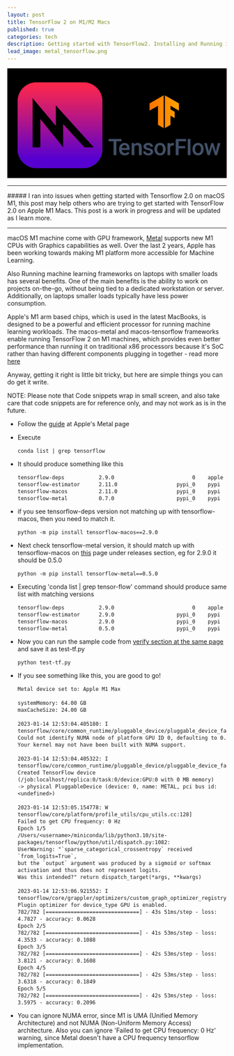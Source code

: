 ```yaml
---
layout: post
title: TensorFlow 2 on M1/M2 Macs 
published: true
categories: tech
description: Getting started with TensorFlow2. Installing and Running it on Apple M1 (ARM) (ARM64) Machines.
lead_image: metal_tensorflow.png
---
```


<p><img src="/assets/images/metal_tensorflow.png" alt="Teams" class="responsive" /></p>

<hr>
##### I ran into issues when getting started with Tensorflow 2.0 on macOS M1, this post may help others who are trying to get started with TensorFlow 2.0 on Apple M1 Macs. This post is a work in progress and will be updated as I learn more. 
<hr>

macOS M1 machine come with GPU framework, [Metal](https://developer.apple.com/metal/) supports new M1 CPUs with Graphics capabilities as well. 
Over the last 2 years, Apple has been working towards making M1 platform more accessible for Machine Learning.

Also Running machine learning frameworks on laptops with smaller loads has several benefits. One of the main benefits is the ability to work on projects on-the-go, without being tied to a dedicated workstation or server. Additionally, on laptops smaller loads typically have less power consumption.

Apple's M1 arm based chips, which is used in the latest MacBooks, is designed to be a powerful and efficient processor for running machine learning workloads. The macos-metal and macos-tensorflow frameworks enable running TensorFlow 2 on M1 machines, which provides even better performance than running it on traditional x86 processors because it's SoC rather than having different components plugging in together - read more [here](https://www.apple.com/sg/newsroom/2022/03/apple-unveils-m1-ultra-the-worlds-most-powerful-chip-for-a-personal-computer/)

Anyway, getting it right is little bit tricky, but here are simple things you can do get it write.

NOTE: Please note that Code snippets wrap in small screen, and also take care that code snippets are for reference only, and may not work as is in the future.


* Follow the [guide](https://developer.apple.com/metal/tensorflow-plugin/) at Apple's Metal page
* Execute 

      conda list | grep tensorflow

* It should produce something like this

      tensorflow-deps           2.9.0                         0    apple
      tensorflow-estimator      2.11.0                   pypi_0    pypi
      tensorflow-macos          2.11.0                   pypi_0    pypi
      tensorflow-metal          0.7.0                    pypi_0    pypi

* if you see tensorflow-deps version not matching up with tensorflow-macos, then you need to match it.

      python -m pip install tensorflow-macos==2.9.0

* Next check tensorflow-metal version, it should match up with tensorflow-macos on [this](https://developer.apple.com/metal/tensorflow-plugin/) page under releases section, eg for 2.9.0 it should be 0.5.0

      python -m pip install tensorflow-metal==0.5.0

* Executing 'conda list | grep tensor-flow' command should produce same list with matching versions

      tensorflow-deps           2.9.0                         0    apple
      tensorflow-estimator      2.9.0                    pypi_0    pypi
      tensorflow-macos          2.9.0                    pypi_0    pypi
      tensorflow-metal          0.5.0                    pypi_0    pypi


* Now you can run the sample code from [verify section at the same page](https://developer.apple.com/metal/tensorflow-plugin/) and save it as test-tf.py

      python test-tf.py

* If you see something like this, you are good to go!

      Metal device set to: Apple M1 Max
    
      systemMemory: 64.00 GB
      maxCacheSize: 24.00 GB
    
      2023-01-14 12:53:04.405180: I tensorflow/core/common_runtime/pluggable_device/pluggable_device_factory.cc:305] 
      Could not identify NUMA node of platform GPU ID 0, defaulting to 0. Your kernel may not have been built with NUMA support.
      
      2023-01-14 12:53:04.405322: I tensorflow/core/common_runtime/pluggable_device/pluggable_device_factory.cc:271] 
      Created TensorFlow device (/job:localhost/replica:0/task:0/device:GPU:0 with 0 MB memory) 
      -> physical PluggableDevice (device: 0, name: METAL, pci bus id: <undefined>)

      2023-01-14 12:53:05.154778: W tensorflow/core/platform/profile_utils/cpu_utils.cc:128] 
      Failed to get CPU frequency: 0 Hz
      Epoch 1/5
      /Users/<username>/miniconda/lib/python3.10/site-packages/tensorflow/python/util/dispatch.py:1082: 
      UserWarning: "`sparse_categorical_crossentropy` received `from_logits=True`, 
      but the `output` argument was produced by a sigmoid or softmax activation and thus does not represent logits. 
      Was this intended?" return dispatch_target(*args, **kwargs)

      2023-01-14 12:53:06.921552: I tensorflow/core/grappler/optimizers/custom_graph_optimizer_registry.cc:113] 
      Plugin optimizer for device_type GPU is enabled.
      782/782 [==============================] - 43s 51ms/step - loss: 4.7827 - accuracy: 0.0628
      Epoch 2/5
      782/782 [==============================] - 41s 53ms/step - loss: 4.3533 - accuracy: 0.1088
      Epoch 3/5
      782/782 [==============================] - 42s 53ms/step - loss: 3.8121 - accuracy: 0.1608
      Epoch 4/5
      782/782 [==============================] - 42s 53ms/step - loss: 3.6318 - accuracy: 0.1849
      Epoch 5/5
      782/782 [==============================] - 42s 53ms/step - loss: 3.5975 - accuracy: 0.2096

* You can ignore NUMA error, since M1 is UMA (Unified Memory Architecture) and not NUMA (Non-Uniform Memory Access) architecture. Also you can ignore 'Failed to get CPU frequency: 0 Hz' warning, since Metal doesn't have a CPU frequency tensorflow implementation.
